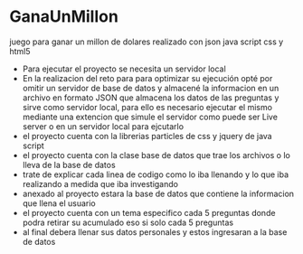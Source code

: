 # GanaUnMillon
 juego para ganar un millon de dolares realizado con json java script css y html5
 * Para ejecutar el proyecto se necesita un servidor local
 * En la realizacion del reto para para optimizar su ejecución  opté por omitir un servidor de base de datos y almacené la informacion en un archivo en formato JSON que almacena los datos de las preguntas y sirve como servidor local, para ello es necesario ejecutar el mismo mediante una extencion que simule el servidor como puede ser Live server o en un servidor local para ejcutarlo
 * el proyecto cuenta con la librerias particles de css y jquery de java script
 * el proyecto cuenta con la clase base de datos que trae los archivos o lo lleva de la base de datos
 * trate de explicar cada linea de codigo como lo iba llenando y lo que iba realizando a medida que iba investigando 
 * anexado al proyecto estara la base de datos que contiene la informacion que llena el usuario
 * el proyecto cuenta con un tema especifico cada 5 preguntas donde podra retirar su acumulado eso si solo cada 5 preguntas 
 * al final debera llenar sus datos personales y estos ingresaran a la base de datos
